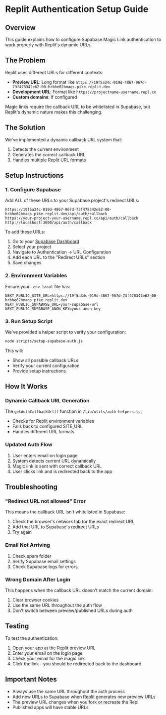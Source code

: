 # Replit Authentication Setup Guide

## Overview
This guide explains how to configure Supabase Magic Link authentication to work properly with Replit's dynamic URLs.

## The Problem
Replit uses different URLs for different contexts:
- **Preview URL**: Long format like `https://19f5a34c-019d-4867-967d-73f478342e62-00-hrbhe62bmaqs.pike.replit.dev`
- **Development URL**: Format like `https://projectname-username.repl.co`
- **Custom domains**: If configured

Magic links require the callback URL to be whitelisted in Supabase, but Replit's dynamic nature makes this challenging.

## The Solution
We've implemented a dynamic callback URL system that:
1. Detects the current environment
2. Generates the correct callback URL
3. Handles multiple Replit URL formats

## Setup Instructions

### 1. Configure Supabase
Add ALL of these URLs to your Supabase project's redirect URLs:

```
https://19f5a34c-019d-4867-967d-73f478342e62-00-hrbhe62bmaqs.pike.replit.dev/api/auth/callback
https://your-project-your-username.repl.co/api/auth/callback
http://localhost:3000/api/auth/callback
```

To add these URLs:
1. Go to your [Supabase Dashboard](https://supabase.com/dashboard)
2. Select your project
3. Navigate to Authentication → URL Configuration
4. Add each URL to the "Redirect URLs" section
5. Save changes

### 2. Environment Variables
Ensure your `.env.local` file has:
```env
NEXT_PUBLIC_SITE_URL=https://19f5a34c-019d-4867-967d-73f478342e62-00-hrbhe62bmaqs.pike.replit.dev
NEXT_PUBLIC_SUPABASE_URL=your-supabase-url
NEXT_PUBLIC_SUPABASE_ANON_KEY=your-anon-key
```

### 3. Run Setup Script
We've provided a helper script to verify your configuration:

```bash
node scripts/setup-supabase-auth.js
```

This will:
- Show all possible callback URLs
- Verify your current configuration
- Provide setup instructions

## How It Works

### Dynamic Callback URL Generation
The `getAuthCallbackUrl()` function in `/lib/utils/auth-helpers.ts`:
- Checks for Replit environment variables
- Falls back to configured SITE_URL
- Handles different URL formats

### Updated Auth Flow
1. User enters email on login page
2. System detects current URL dynamically
3. Magic link is sent with correct callback URL
4. User clicks link and is redirected back to the app

## Troubleshooting

### "Redirect URL not allowed" Error
This means the callback URL isn't whitelisted in Supabase:
1. Check the browser's network tab for the exact redirect URL
2. Add that URL to Supabase's redirect URLs
3. Try again

### Email Not Arriving
1. Check spam folder
2. Verify Supabase email settings
3. Check Supabase logs for errors

### Wrong Domain After Login
This happens when the callback URL doesn't match the current domain:
1. Clear browser cookies
2. Use the same URL throughout the auth flow
3. Don't switch between preview/published URLs during auth

## Testing
To test the authentication:
1. Open your app at the Replit preview URL
2. Enter your email on the login page
3. Check your email for the magic link
4. Click the link - you should be redirected back to the dashboard

## Important Notes
- Always use the same URL throughout the auth process
- Add new URLs to Supabase when Replit generates new preview URLs
- The preview URL changes when you fork or recreate the Repl
- Published apps will have stable URLs
